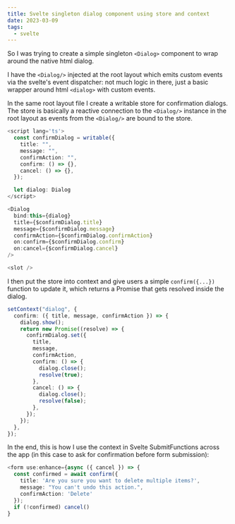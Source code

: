 ```yaml
---
title: Svelte singleton dialog component using store and context
date: 2023-03-09
tags:
  - svelte
---
```


So I was trying to create a simple singleton `<Dialog>` component to wrap around
the native html dialog.

I have the `<Dialog/>` injected at the root layout which emits custom events via
the svelte's event dispatcher: not much logic in there, just a basic wrapper
around html `<dialog>` with custom events.

In the same root layout file I create a writable store for confirmation dialogs.
The store is basically a reactive connection to the `<Dialog/>` instance in the
root layout as events from the `<Dialog/>` are bound to the store.

```typescript
<script lang='ts'>
  const confirmDialog = writable({
    title: "",
    message: "",
    confirmAction: "",
    confirm: () => {},
    cancel: () => {},
  });

  let dialog: Dialog
</script>

<Dialog
  bind:this={dialog}
  title={$confirmDialog.title}
  message={$confirmDialog.message}
  confirmAction={$confirmDialog.confirmAction}
  on:confirm={$confirmDialog.confirm}
  on:cancel={$confirmDialog.cancel}
/>

<slot />
```

I then put the
store into context and give users a simple `confirm({...})` function to update
it, which returns a Promise that gets resolved inside the dialog.

```typescript
setContext("dialog", {
  confirm: ({ title, message, confirmAction }) => {
    dialog.show();
    return new Promise((resolve) => {
      confirmDialog.set({
        title,
        message,
        confirmAction,
        confirm: () => {
          dialog.close();
          resolve(true);
        },
        cancel: () => {
          dialog.close();
          resolve(false);
        },
      });
    });
  },
});
```

In the end, this is how I use the context in Svelte SubmitFunctions across the app (in this case to
ask for confirmation before form submission):

```typescript
<form use:enhance={async ({ cancel }) => {
  const confirmed = await confirm({
    title: 'Are you sure you want to delete multiple items?',
    message: "You can't undo this action.",
    confirmAction: 'Delete'
  });
  if (!confirmed) cancel()
}
```
